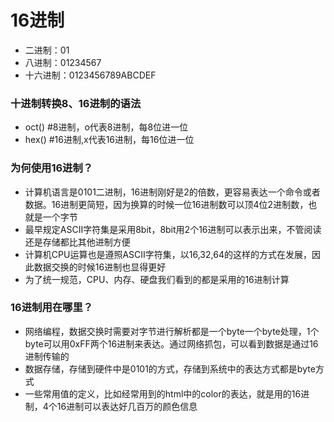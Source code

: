 # 16进制
* 二进制：01
* 八进制：01234567
* 十六进制：0123456789ABCDEF

### 十进制转换8、16进制的语法
* oct() #8进制，o代表8进制，每8位进一位
* hex() #16进制,x代表16进制，每16位进一位

### 为何使用16进制？
* 计算机语言是0101二进制，16进制刚好是2的倍数，更容易表达一个命令或者数据。16进制更简短，因为换算的时候一位16进制数可以顶4位2进制数，也就是一个字节
* 最早规定ASCII字符集是采用8bit，8bit用2个16进制可以表示出来，不管阅读还是存储都比其他进制方便
* 计算机CPU运算也是遵照ASCII字符集，以16,32,64的这样的方式在发展，因此数据交换的时候16进制也显得更好
* 为了统一规范，CPU、内存、硬盘我们看到的都是采用的16进制计算

### 16进制用在哪里？
* 网络编程，数据交换时需要对字节进行解析都是一个byte一个byte处理，1个byte可以用0xFF两个16进制来表达。通过网络抓包，可以看到数据是通过16进制传输的
* 数据存储，存储到硬件中是0101的方式，存储到系统中的表达方式都是byte方式
* 一些常用值的定义，比如经常用到的html中的color的表达，就是用的16进制，4个16进制可以表达好几百万的颜色信息
